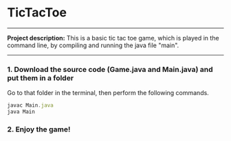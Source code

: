 # TicTacToe

---

**Project description:** This is a basic tic tac toe game, which is played in the command line, by compiling and running the java file "main".

---

### 1. Download the source code (Game.java and Main.java) and put them in a folder

Go to that folder in the terminal, then perform the following commands. 

```javascript
javac Main.java
java Main

```

### 2. Enjoy the game!
